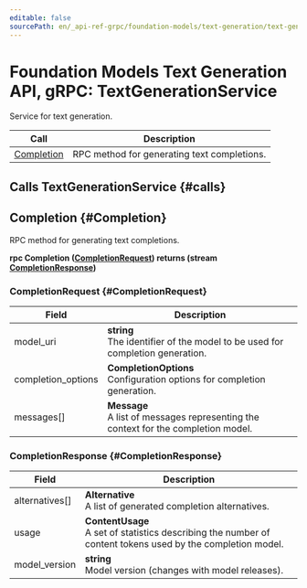 ```yaml
---
editable: false
sourcePath: en/_api-ref-grpc/foundation-models/text-generation/text-generation/api-ref/grpc/text_generation_service.md
---
```


# Foundation Models Text Generation API, gRPC: TextGenerationService

Service for text generation.

| Call | Description |
| --- | --- |
| [Completion](#Completion) | RPC method for generating text completions. |

## Calls TextGenerationService {#calls}

## Completion {#Completion}

RPC method for generating text completions.

**rpc Completion ([CompletionRequest](#CompletionRequest)) returns (stream [CompletionResponse](#CompletionResponse))**

### CompletionRequest {#CompletionRequest}

Field | Description
--- | ---
model_uri | **string**<br>The identifier of the model to be used for completion generation. 
completion_options | **CompletionOptions**<br>Configuration options for completion generation. 
messages[] | **Message**<br>A list of messages representing the context for the completion model. 


### CompletionResponse {#CompletionResponse}

Field | Description
--- | ---
alternatives[] | **Alternative**<br>A list of generated completion alternatives. 
usage | **ContentUsage**<br>A set of statistics describing the number of content tokens used by the completion model. 
model_version | **string**<br>Model version (changes with model releases). 


